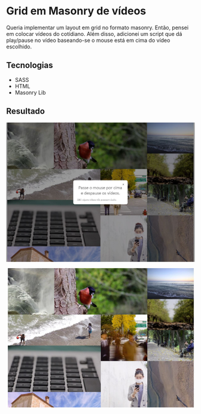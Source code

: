 # Grid em Masonry de vídeos
Queria implementar um layout em grid no formato masonry. Então, pensei em colocar vídeos do cotídiano. Além disso, adicionei um script que dá play/pause no vídeo baseando-se o mouse está em cima do vídeo escolhido.


## Tecnologias

- SASS
- HTML
- Masonry Lib

## Resultado

![Imagem do projeto](./images/image-1.JPG)

![Imagem do projeto](./images/image-2.JPG)